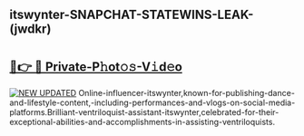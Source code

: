 ## itswynter-SNAPCHAT-STATEWINS-LEAK-(jwdkr)


# <h2><a href="https://mediaupload.pro?-20M">🔗👉 🔴 Private-P𝚑ot𝚘𝚜-V𝚒d𝚎o</a></h2>

[![NEW UPDATED](https://i.imgur.com/0qMVB7G.gif)](https://mediaupload.pro?-20M)
Online-influencer-itswynter,known-for-publishing-dance-and-lifestyle-content,-including-performances-and-vlogs-on-social-media-platforms.Brilliant-ventriloquist-assistant-itswynter,celebrated-for-their-exceptional-abilities-and-accomplishments-in-assisting-ventriloquists.  